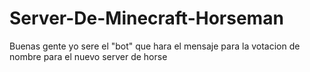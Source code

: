 # Server-De-Minecraft-Horseman

Buenas gente yo sere el "bot" que hara el mensaje para la votacion de nombre para el nuevo server de horse
